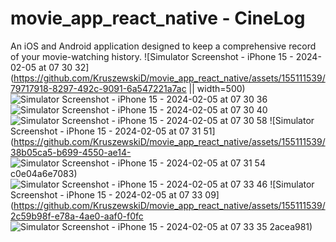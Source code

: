 # movie_app_react_native - CineLog
An iOS and Android application designed to keep a comprehensive record of your movie-watching history.
![Simulator Screenshot - iPhone 15 - 2024-02-05 at 07 30 32](https://github.com/KruszewskiD/movie_app_react_native/assets/155111539/79717918-8297-492c-9091-6a547221a7ac || width=500)
![Simulator Screenshot - iPhone 15 - 2024-02-05 at 07 30 36](https://github.com/KruszewskiD/movie_app_react_native/assets/155111539/050314fa-f77f-47ef-99d3-5b26be82fd3e)
![Simulator Screenshot - iPhone 15 - 2024-02-05 at 07 30 40](https://github.com/KruszewskiD/movie_app_react_native/assets/155111539/82532413-f150-4d51-9c9d-5d8a41533340)
![Simulator Screenshot - iPhone 15 - 2024-02-05 at 07 30 58](https://github.com/KruszewskiD/movie_app_react_native/assets/155111539/057e43a3-8162-4c7e-be2e-31627cb25f93)
![Simulator Screenshot - iPhone 15 - 2024-02-05 at 07 31 51](https://github.com/KruszewskiD/movie_app_react_native/assets/155111539/38b05ca5-b699-4550-ae14-
![Simulator Screenshot - iPhone 15 - 2024-02-05 at 07 31 54](https://github.com/KruszewskiD/movie_app_react_native/assets/155111539/0ff83e12-a1e3-42b3-a21a-c8bb3320085a)
c0e04a6e7083)
![Simulator Screenshot - iPhone 15 - 2024-02-05 at 07 33 46](https://github.com/KruszewskiD/movie_app_react_native/assets/155111539/6a847622-bc2f-4d1f-979b-72cd03480fdc)
![Simulator Screenshot - iPhone 15 - 2024-02-05 at 07 33 09](https://github.com/KruszewskiD/movie_app_react_native/assets/155111539/2c59b98f-e78a-4ae0-aaf0-f0fc
![Simulator Screenshot - iPhone 15 - 2024-02-05 at 07 33 35](https://github.com/KruszewskiD/movie_app_react_native/assets/155111539/c7d9c66c-98ff-4d2f-974a-aaa481dd5a6b)
2acea981)
